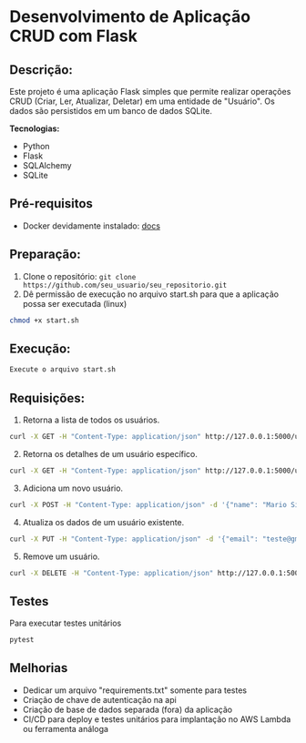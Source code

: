 # Desenvolvimento de Aplicação CRUD com Flask

## Descrição:
Este projeto é uma aplicação Flask simples que permite realizar operações CRUD (Criar, Ler, Atualizar, Deletar) em uma entidade de "Usuário". Os dados são persistidos em um banco de dados SQLite.

**Tecnologias:**
* Python
* Flask
* SQLAlchemy
* SQLite

## Pré-requisitos
* Docker devidamente instalado: [docs](https://docs.docker.com/engine/install/)

## Preparação:
1. Clone o repositório: `git clone https://github.com/seu_usuario/seu_repositorio.git`
2. Dê permissão de execução no arquivo start.sh para que a aplicação possa ser executada (linux)
```bash
chmod +x start.sh
```

## Execução:
```bash
Execute o arquivo start.sh
```

## Requisições:

1. Retorna a lista de todos os usuários.
```bash
curl -X GET -H "Content-Type: application/json" http://127.0.0.1:5000/users
```
2. Retorna os detalhes de um usuário específico.
```bash
curl -X GET -H "Content-Type: application/json" http://127.0.0.1:5000/users/1
```
3. Adiciona um novo usuário.
```bash
curl -X POST -H "Content-Type: application/json" -d '{"name": "Mario Silva", "email": "mario@gmail.com", "birth_date": "1987-06-01"}' http://127.0.0.1:5000/users
```
4. Atualiza os dados de um usuário existente.
```bash
curl -X PUT -H "Content-Type: application/json" -d '{"email": "teste@gmail.com"}' http://127.0.0.1:5000/users/1
```
5. Remove um usuário.
```bash
curl -X DELETE -H "Content-Type: application/json" http://127.0.0.1:5000/users/1
```

## Testes

Para executar testes unitários
```bash
pytest
```

## Melhorias
* Dedicar um arquivo "requirements.txt" somente para testes
* Criação de chave de autenticação na api
* Criação de base de dados separada (fora) da aplicação
* CI/CD para deploy e testes unitários para implantação no AWS Lambda ou ferramenta análoga